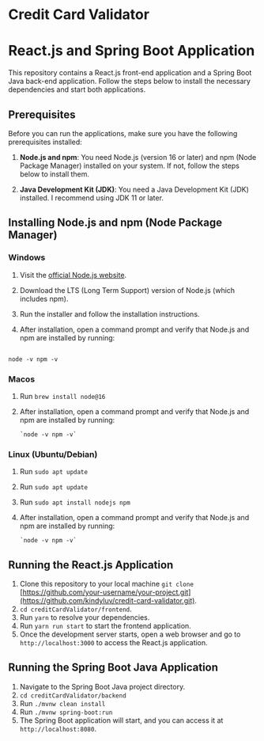 # Credit Card Validator

# React.js and Spring Boot Application

This repository contains a React.js front-end application and a Spring Boot Java back-end application. Follow the steps below to install the necessary dependencies and start both applications.

## Prerequisites

Before you can run the applications, make sure you have the following prerequisites installed:

1. **Node.js and npm**: You need Node.js (version 16 or later) and npm (Node Package Manager) installed on your system. If not, follow the steps below to install them.

2. **Java Development Kit (JDK)**: You need a Java Development Kit (JDK) installed. I recommend using JDK 11 or later.

## Installing Node.js and npm (Node Package Manager)

### Windows

1. Visit the [official Node.js website](https://nodejs.org/).

2. Download the LTS (Long Term Support) version of Node.js (which includes npm).

3. Run the installer and follow the installation instructions.

4. After installation, open a command prompt and verify that Node.js and npm are installed by running:

   ```shell
  `node -v npm -v`

### Macos

1. Run `brew install node@16`
2. After installation, open a command prompt and verify that Node.js and npm are installed by running:

   ```shell
   `node -v npm -v`

### Linux (Ubuntu/Debian)

1. Run `sudo apt update`
2. Run `sudo apt update`
3. Run `sudo apt install nodejs npm`
4. After installation, open a command prompt and verify that Node.js and npm are installed by running:

   ```shell
   `node -v npm -v`

## Running the React.js Application

1.  Clone this repository to your local machine `git clone` [https://github.com/your-username/your-project.git](https://github.com/kindyluv/credit-card-validator.git).
2. `cd creditCardValidator/frontend`.
3. Run `yarn` to resolve your dependencies.
4. Run `yarn run start` to start the frontend application.
5. Once the development server starts, open a web browser and go to `http://localhost:3000` to access the React.js application.


## Running the Spring Boot Java Application

1. Navigate to the Spring Boot Java project directory.
2. `cd creditCardValidator/backend`
3. Run `./mvnw clean install`
4. Run `./mvnw spring-boot:run`
5. The Spring Boot application will start, and you can access it at `http://localhost:8080`.






